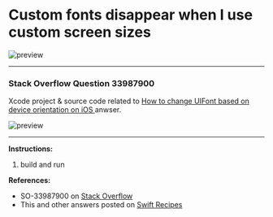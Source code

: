 # Custom fonts disappear when I use custom screen sizes
![preview](https://i.stack.imgur.com/0L1hR.png)

---

### Stack Overflow Question 33987900
Xcode project & source code related to [How to change UIFont based on device orientation on iOS ](http://stackoverflow.com/a/34030416/218152) anwser.

![preview](https://i.stack.imgur.com/KY3f7.png)

---

**Instructions:**

1. build and run

**References:**

- SO-33987900 on [Stack Overflow](http://stackoverflow.com/questions/33987900/custom-fonts-disappear-when-i-use-custom-screen-sizes-in-xcode-7)
- This and other answers posted on [Swift Recipes](http://swiftarchitect.com/recipes/)

